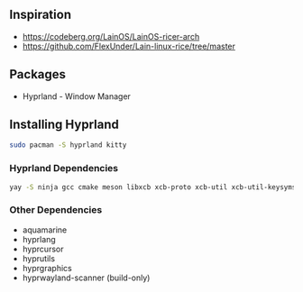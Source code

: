 ## Inspiration
- https://codeberg.org/LainOS/LainOS-ricer-arch
- https://github.com/FlexUnder/Lain-linux-rice/tree/master

## Packages
- Hyprland - Window Manager


## Installing Hyprland
```bash
sudo pacman -S hyprland kitty
```

### Hyprland Dependencies
```bash
yay -S ninja gcc cmake meson libxcb xcb-proto xcb-util xcb-util-keysyms libxfixes libx11 libxcomposite libxrender libxcursor pixman wayland-protocols cairo pango libxkbcommon xcb-util-wm xorg-xwayland libinput libliftoff libdisplay-info cpio tomlplusplus hyprlang-git hyprcursor-git hyprwayland-scanner-git xcb-util-errors hyprutils-git glaze hyprgraphics-git
```

### Other Dependencies
- aquamarine
- hyprlang
- hyprcursor
- hyprutils
- hyprgraphics
- hyprwayland-scanner (build-only)
